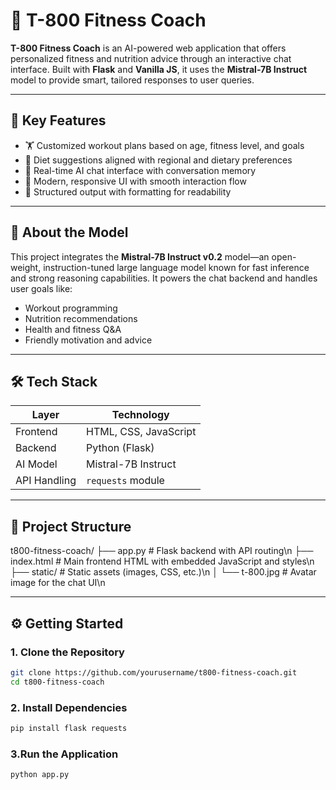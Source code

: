 # 🦾 T-800 Fitness Coach

**T-800 Fitness Coach** is an AI-powered web application that offers personalized fitness and nutrition advice through an interactive chat interface. Built with **Flask** and **Vanilla JS**, it uses the **Mistral-7B Instruct** model to provide smart, tailored responses to user queries.

---

## 🎯 Key Features

- 🏋️ Customized workout plans based on age, fitness level, and goals
- 🥗 Diet suggestions aligned with regional and dietary preferences
- 💬 Real-time AI chat interface with conversation memory
- 🎨 Modern, responsive UI with smooth interaction flow
- 🧠 Structured output with formatting for readability

---

## 🧠 About the Model

This project integrates the **Mistral-7B Instruct v0.2** model—an open-weight, instruction-tuned large language model known for fast inference and strong reasoning capabilities. It powers the chat backend and handles user goals like:

- Workout programming
- Nutrition recommendations
- Health and fitness Q&A
- Friendly motivation and advice

---

## 🛠️ Tech Stack

| Layer        | Technology        |
|--------------|-------------------|
| Frontend     | HTML, CSS, JavaScript |
| Backend      | Python (Flask)    |
| AI Model     | Mistral-7B Instruct |
| API Handling | `requests` module |

---

## 📁 Project Structure

t800-fitness-coach/
├── app.py              # Flask backend with API routing\n
├── index.html          # Main frontend HTML with embedded JavaScript and styles\n
├── static/             # Static assets (images, CSS, etc.)\n
│   └── t-800.jpg       # Avatar image for the chat UI\n



---

## ⚙️ Getting Started

### 1. Clone the Repository
```bash
git clone https://github.com/yourusername/t800-fitness-coach.git
cd t800-fitness-coach
```
### 2. Install Dependencies
```bash
pip install flask requests
```
### 3.Run the Application
```bash
python app.py
```
